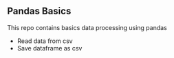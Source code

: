 ## Pandas Basics
This repo contains basics data processing using pandas 

- Read data from csv
- Save dataframe as csv
